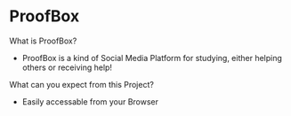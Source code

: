 # ProofBox

What is ProofBox?

- ProofBox is a kind of Social Media Platform for studying, either helping others or receiving help!

What can you expect from this Project?

- Easily accessable from your Browser